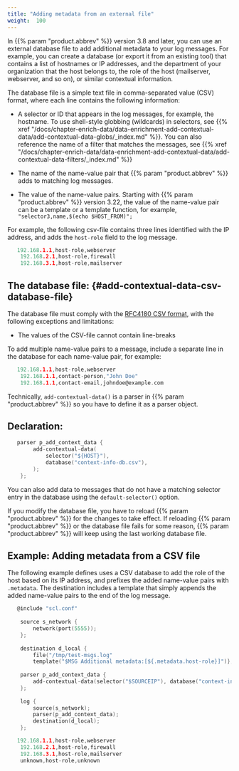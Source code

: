 ```yaml
---
title: "Adding metadata from an external file"
weight:  100
---
```

<!-- DISCLAIMER: This file is based on the syslog-ng Open Source Edition documentation https://github.com/balabit/syslog-ng-ose-guides/commit/2f4a52ee61d1ea9ad27cb4f3168b95408fddfdf2 and is used under the terms of The syslog-ng Open Source Edition Documentation License. The file has been modified by Axoflow. -->

In {{% param "product.abbrev" %}} version 3.8 and later, you can use an external database file to add additional metadata to your log messages. For example, you can create a database (or export it from an existing tool) that contains a list of hostnames or IP addresses, and the department of your organization that the host belongs to, the role of the host (mailserver, webserver, and so on), or similar contextual information.

The database file is a simple text file in comma-separated value (CSV) format, where each line contains the following information:

  - A selector or ID that appears in the log messages, for example, the hostname. To use shell-style globbing (wildcards) in selectors, see {{% xref "/docs/chapter-enrich-data/data-enrichment-add-contextual-data/add-contextual-data-globs/_index.md" %}}. You can also reference the name of a filter that matches the messages, see {{% xref "/docs/chapter-enrich-data/data-enrichment-add-contextual-data/add-contextual-data-filters/_index.md" %}}

  - The name of the name-value pair that {{% param "product.abbrev" %}} adds to matching log messages.

  - The value of the name-value pairs. Starting with {{% param "product.abbrev" %}} version 3.22, the value of the name-value pair can be a template or a template function, for example, `"selector3,name,$(echo $HOST_FROM)";`

For example, the following csv-file contains three lines identified with the IP address, and adds the `host-role` field to the log message.

```c
   192.168.1.1,host-role,webserver
    192.168.2.1,host-role,firewall
    192.168.3.1,host-role,mailserver

```


## The database file: {#add-contextual-data-csv-database-file}

The database file must comply with the [RFC4180 CSV format](https://tools.ietf.org/html/rfc4180), with the following exceptions and limitations:

  - The values of the CSV-file cannot contain line-breaks

To add multiple name-value pairs to a message, include a separate line in the database for each name-value pair, for example:

```c
   192.168.1.1,host-role,webserver
    192.168.1.1,contact-person,"John Doe"
    192.168.1.1,contact-email,johndoe@example.com

```

Technically, `add-contextual-data()` is a parser in {{% param "product.abbrev" %}} so you have to define it as a parser object.



## Declaration:

```c
   parser p_add_context_data {
        add-contextual-data(
            selector("${HOST}"),
            database("context-info-db.csv"),
        );
    };
```


You can also add data to messages that do not have a matching selector entry in the database using the `default-selector()` option.

If you modify the database file, you have to reload {{% param "product.abbrev" %}} for the changes to take effect. If reloading {{% param "product.abbrev" %}} or the database file fails for some reason, {{% param "product.abbrev" %}} will keep using the last working database file.


## Example: Adding metadata from a CSV file

The following example defines uses a CSV database to add the role of the host based on its IP address, and prefixes the added name-value pairs with `.metadata`. The destination includes a template that simply appends the added name-value pairs to the end of the log message.

```c
   @include "scl.conf"
    
    source s_network {
        network(port(5555));
    };
    
    destination d_local {
        file("/tmp/test-msgs.log"
        template("$MSG Additional metadata:[${.metadata.host-role}]")};
    
    parser p_add_context_data {
        add-contextual-data(selector("$SOURCEIP"), database("context-info-db.csv"), default-selector("unknown"), prefix(".metadata."));
    };
    
    log {
        source(s_network);
        parser(p_add_context_data);
        destination(d_local);
    };
```

```c
   192.168.1.1,host-role,webserver
    192.168.2.1,host-role,firewall
    192.168.3.1,host-role,mailserver
    unknown,host-role,unknown

```

